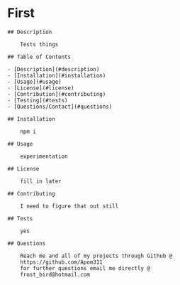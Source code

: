 # **First**

    ## Description 

        Tests things

    ## Table of Contents 

    - [Description](#description)
    - [Installation](#installation)
    - [Usage](#usage)
    - [License](#license)
    - [Contribution](#contributing)
    - [Testing](#tests)
    - [Questions/Contact](#questions)

    ## Installation 

        npm i

    ## Usage

        experimentation

    ## License 

        fill in later

    ## Contributing 

        I need to figure that out still

    ## Tests

        yes

    ## Questions

        Reach me and all of my projects through Github @ 
        https://github.com/Apom311
        for further questions email me directly @
        frost_bird@hotmail.com